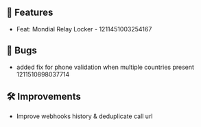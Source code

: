 ## 🚀 Features

- Feat: Mondial Relay Locker - 1211451003254167


## 🐛 Bugs

- added fix for phone validation when multiple countries present 1211510898037714


## 🛠️ Improvements

- Improve webhooks history & deduplicate call url